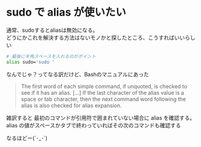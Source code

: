 # sudo で alias が使いたい
通常、sudoするとaliasは無効になる。  
どうにかこれを解決する方法はないモノかと探したところ、こうすればいいらしい  

``` bash
# 最後に半角スペースを入れるのがポイント
alias sudo='sudo '
```

なんでじゃ？ってなる訳だけど、Bashのマニュアルにあった  

>The first word of each simple command, if unquoted, is checked to see if it has an alias. […] If the last character of the alias value is a space or tab character, then the next command word following the alias is also checked for alias expansion.

雑訳すると
最初のコマンドが引用符で囲まれていない場合に alias を確認する。alias の値がスペースかタブで終わっていればその次のコマンドも確認する  

なるほどー(´･_･`)  
